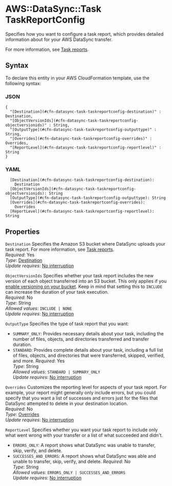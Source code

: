 # AWS::DataSync::Task TaskReportConfig<a name="aws-properties-datasync-task-taskreportconfig"></a>

Specifies how you want to configure a task report, which provides detailed information about for your AWS DataSync transfer\.

For more information, see [Task reports](https://docs.aws.amazon.com/datasync/latest/userguide/creating-task-reports.html)\.

## Syntax<a name="aws-properties-datasync-task-taskreportconfig-syntax"></a>

To declare this entity in your AWS CloudFormation template, use the following syntax:

### JSON<a name="aws-properties-datasync-task-taskreportconfig-syntax.json"></a>

```
{
  "[Destination](#cfn-datasync-task-taskreportconfig-destination)" : Destination,
  "[ObjectVersionIds](#cfn-datasync-task-taskreportconfig-objectversionids)" : String,
  "[OutputType](#cfn-datasync-task-taskreportconfig-outputtype)" : String,
  "[Overrides](#cfn-datasync-task-taskreportconfig-overrides)" : Overrides,
  "[ReportLevel](#cfn-datasync-task-taskreportconfig-reportlevel)" : String
}
```

### YAML<a name="aws-properties-datasync-task-taskreportconfig-syntax.yaml"></a>

```
  [Destination](#cfn-datasync-task-taskreportconfig-destination): 
    Destination
  [ObjectVersionIds](#cfn-datasync-task-taskreportconfig-objectversionids): String
  [OutputType](#cfn-datasync-task-taskreportconfig-outputtype): String
  [Overrides](#cfn-datasync-task-taskreportconfig-overrides): 
    Overrides
  [ReportLevel](#cfn-datasync-task-taskreportconfig-reportlevel): String
```

## Properties<a name="aws-properties-datasync-task-taskreportconfig-properties"></a>

`Destination`  <a name="cfn-datasync-task-taskreportconfig-destination"></a>
Specifies the Amazon S3 bucket where DataSync uploads your task report\. For more information, see [Task reports](https://docs.aws.amazon.com/datasync/latest/userguide/creating-task-reports.html#task-report-access)\.  
*Required*: Yes  
*Type*: [Destination](aws-properties-datasync-task-destination.md)  
*Update requires*: [No interruption](https://docs.aws.amazon.com/AWSCloudFormation/latest/UserGuide/using-cfn-updating-stacks-update-behaviors.html#update-no-interrupt)

`ObjectVersionIds`  <a name="cfn-datasync-task-taskreportconfig-objectversionids"></a>
Specifies whether your task report includes the new version of each object transferred into an S3 bucket\. This only applies if you [enable versioning on your bucket](https://docs.aws.amazon.com/AmazonS3/latest/userguide/manage-versioning-examples.html)\. Keep in mind that setting this to `INCLUDE` can increase the duration of your task execution\.  
*Required*: No  
*Type*: String  
*Allowed values*: `INCLUDE | NONE`  
*Update requires*: [No interruption](https://docs.aws.amazon.com/AWSCloudFormation/latest/UserGuide/using-cfn-updating-stacks-update-behaviors.html#update-no-interrupt)

`OutputType`  <a name="cfn-datasync-task-taskreportconfig-outputtype"></a>
Specifies the type of task report that you want:  
+  `SUMMARY_ONLY`: Provides necessary details about your task, including the number of files, objects, and directories transferred and transfer duration\.
+  `STANDARD`: Provides complete details about your task, including a full list of files, objects, and directories that were transferred, skipped, verified, and more\.
*Required*: Yes  
*Type*: String  
*Allowed values*: `STANDARD | SUMMARY_ONLY`  
*Update requires*: [No interruption](https://docs.aws.amazon.com/AWSCloudFormation/latest/UserGuide/using-cfn-updating-stacks-update-behaviors.html#update-no-interrupt)

`Overrides`  <a name="cfn-datasync-task-taskreportconfig-overrides"></a>
Customizes the reporting level for aspects of your task report\. For example, your report might generally only include errors, but you could specify that you want a list of successes and errors just for the files that DataSync attempted to delete in your destination location\.  
*Required*: No  
*Type*: [Overrides](aws-properties-datasync-task-overrides.md)  
*Update requires*: [No interruption](https://docs.aws.amazon.com/AWSCloudFormation/latest/UserGuide/using-cfn-updating-stacks-update-behaviors.html#update-no-interrupt)

`ReportLevel`  <a name="cfn-datasync-task-taskreportconfig-reportlevel"></a>
Specifies whether you want your task report to include only what went wrong with your transfer or a list of what succeeded and didn't\.  
+  `ERRORS_ONLY`: A report shows what DataSync was unable to transfer, skip, verify, and delete\.
+  `SUCCESSES_AND_ERRORS`: A report shows what DataSync was able and unable to transfer, skip, verify, and delete\.
*Required*: No  
*Type*: String  
*Allowed values*: `ERRORS_ONLY | SUCCESSES_AND_ERRORS`  
*Update requires*: [No interruption](https://docs.aws.amazon.com/AWSCloudFormation/latest/UserGuide/using-cfn-updating-stacks-update-behaviors.html#update-no-interrupt)